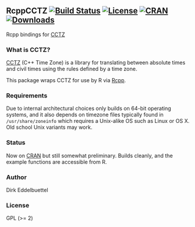 ## RcppCCTZ [![Build Status](https://travis-ci.org/eddelbuettel/rcppcctz.svg)](https://travis-ci.org/eddelbuettel/rcppcctz) [![License](http://img.shields.io/badge/license-GPL%20%28%3E=%202%29-brightgreen.svg?style=flat)](http://www.gnu.org/licenses/gpl-2.0.html) [![CRAN](http://www.r-pkg.org/badges/version/RcppCCTZ)](http://cran.rstudio.com/package=RcppCCTZ) [![Downloads](http://cranlogs.r-pkg.org/badges/RcppCCTZ?color=brightgreen)](http://www.r-pkg.org/pkg/RcppCCTZ)

Rcpp bindings for [CCTZ](https://github.com/google/cctz)

### What is CCTZ?

[CCTZ](https://github.com/google/cctz) (C++ Time Zone) is a library for
translating between absolute times and civil times using the rules
defined by a time zone. 

This package wraps CCTZ for use by R via
[Rcpp](http://dirk.eddelbuettel.com/code/rcpp.html).

### Requirements

Due to internal architectural choices only builds on 64-bit operating
systems, and it also depends on timezone files typically found in
`/usr/share/zoneinfo` which requires a Unix-alike OS such as Linux or OS
X. Old school Unix variants may work.

### Status

Now on [CRAN](https://cran.rstudio.com/web/packages/RcppCCTZ/index.html) but
still somewhat preliminary. Builds cleanly, and the example functions are
accessible from R.

### Author

Dirk Eddelbuettel

### License

GPL (>= 2)


